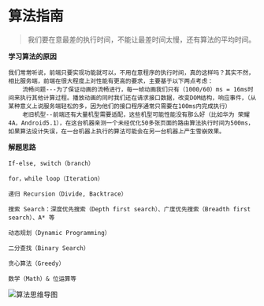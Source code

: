# 算法指南

> 我们要在意最差的执行时间，不能让最差时间太慢，还有算法的平均时间。



**学习算法的原因**

```
我们常常听说，前端只要实现功能就可以，不用在意程序的执行时间，真的这样吗？其实不然，相比服务端，前端在很大程度上对性能有更高的要求，主要基于以下两点考虑：
	流畅问题---为了保证动画的流畅进行，每一帧动画我们只有（1000/60）ms = 16ms时间来执行其他计算过程。播放动画的同时我们还在请求接口数据，改变DOM结构，响应事件，（从某种意义上说服务端轻松的多，因为他们的接口程序通常只需要在100ms内完成执行）
	老旧机型--前端还有大量机型需要适配，这些机型可能性能没有那么好（比如华为 荣耀4A，Android5.1），在这台机器亲测一个未经优化50多张页面的路由算法执行时间为500ms，如果算法设计失误，在一台机器上执行的算法可能会在另一台机器上产生雪崩效果。
```



**解题思路**

```
If-else, switch（branch）

for，while loop（Iteration）

递归 Recursion（Divide, Backtrace）

搜索 Search：深度优先搜索（Depth first search）、广度优先搜索（Breadth first search）、A* 等

动态规划（Dynamic Programming）

二分查找（Binary Search）

贪心算法（Greedy）

数学（Math）& 位运算等
```

![算法思维导图](../../static/images/算法思维导图.png)

​	

